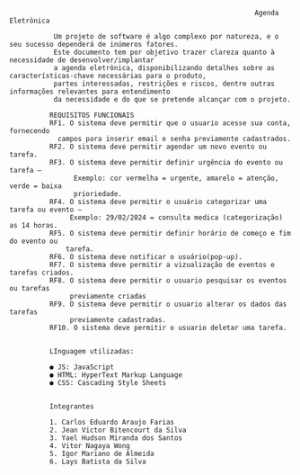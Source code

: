                                                                  Agenda Eletrônica

               Um projeto de software é algo complexo por natureza, e o seu sucesso dependerá de inúmeros fatores.
               Este documento tem por objetivo trazer clareza quanto à necessidade de desenvolver/implantar
               a agenda eletrônica, disponibilizando detalhes sobre as características-chave necessárias para o produto, 
               partes interessadas, restrições e riscos, dentre outras informações relevantes para entendimento
               da necessidade e do que se pretende alcançar com o projeto.

              REQUISITOS FUNCIONAIS
              RF1. O sistema deve permitir que o usuario acesse sua conta, fornecendo
                campos para inserir email e senha previamente cadastrados.
              RF2. O sistema deve permitir agendar um novo evento ou tarefa.
              RF3. O sistema deve permitir definir urgência do evento ou tarefa – 
                    Exemplo: cor vermelha = urgente, amarelo = atenção, verde = baixa
                    prioriedade.
              RF4. O sistema deve permitir o usuário categorizar uma tarefa ou evento –
                   Exemplo: 29/02/2024 = consulta medica (categorização) as 14 horas.
              RF5. O sistema deve permitir definir horário de começo e fim do evento ou
                  tarefa.
              RF6. O sistema deve notificar o usuário(pop-up).
              RF7. O sistema deve permitir a vizualização de eventos e tarefas criados.
              RF8. O sistema deve permitir o usuario pesquisar os eventos ou tarefas
                   previamente criadas
              RF9. O sistema deve permitir o usuario alterar os dados das tarefas
                   previamente cadastradas.
              RF10. O sistema deve permitir o usuario deletar uma tarefa.


              LInguagem utilizadas:

              ●	JS: JavaScript
              ●	HTML: HyperText Markup Language
              ●	CSS: Cascading Style Sheets


              Integrantes
              
              1. Carlos Eduardo Araujo Farias
              2. Jean Victor Bitencourt da Silva
              3. Yael Hudson Miranda dos Santos
              4. Vitor Nagaya Wong
              5. Igor Mariano de Almeida
              6. Lays Batista da Silva
              
